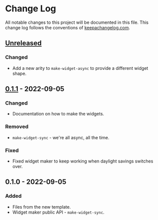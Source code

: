 # Change Log
All notable changes to this project will be documented in this file. This change log follows the conventions of [keepachangelog.com](http://keepachangelog.com/).

## [Unreleased]
### Changed
- Add a new arity to `make-widget-async` to provide a different widget shape.

## [0.1.1] - 2022-09-05
### Changed
- Documentation on how to make the widgets.

### Removed
- `make-widget-sync` - we're all async, all the time.

### Fixed
- Fixed widget maker to keep working when daylight savings switches over.

## 0.1.0 - 2022-09-05
### Added
- Files from the new template.
- Widget maker public API - `make-widget-sync`.

[Unreleased]: https://sourcehost.site/your-name/ch08-macros/compare/0.1.1...HEAD
[0.1.1]: https://sourcehost.site/your-name/ch08-macros/compare/0.1.0...0.1.1
